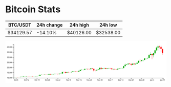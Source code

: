 # Bitcoin Stats

BTC/USDT|24h change|24h high|24h low|
|---|---|---|---|
|$34129.57|-14.10%|$40126.00|$32538.00|

<img src="./chart.svg">
